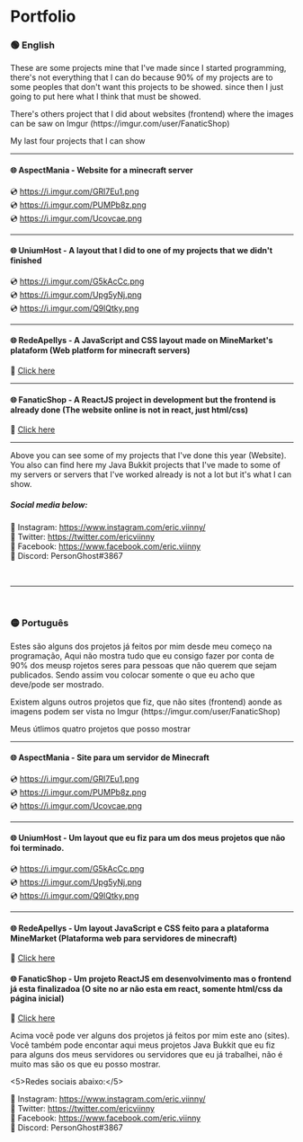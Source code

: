# Portfolio

<h3>🟢 English</h3>

<p>These are some projects mine that I've made since I started programming, there's not everything that I can do because 90% of my projects are to some peoples that don't want this projects to be showed. since then I just going to put here what I think that must be showed.</p>

<p>There's others project that I did about websites (frontend) where the images can be saw on Imgur (https://imgur.com/user/FanaticShop)</p>

<p>My last four projects that I can show</p>

<hr />

<h4>🌐 AspectMania - Website for a minecraft server</h4>

💿 https://i.imgur.com/GRl7Eu1.png <br />
💿 https://i.imgur.com/PUMPb8z.png <br />
💿 https://i.imgur.com/Ucovcae.png <br />

<hr />

<h4>🌐 UniumHost - A layout that I did to one of my projects that we didn't finished</h4>

💿 https://i.imgur.com/G5kAcCc.png <br />
💿 https://i.imgur.com/Upg5yNj.png <br />
💿 https://i.imgur.com/Q9lQtky.png <br />

<hr />

<h4>🌐 RedeApellys - A JavaScript and CSS layout made on MineMarket's plataform (Web platform for minecraft servers)</h4>

📌 <a href="https://redeapellys.com.br/">Click here</a>

<hr />

<h4>🌐 FanaticShop - A ReactJS project in development but the frontend is already done (The website online is not in react, just html/css)</h4>

📌 <a href="https://fanaticshop.com.br/">Click here</a>

<hr />

</p>Above you can see some of my projects that I've done this year (Website). You also can find here my Java Bukkit projects that I've made to some of my servers or servers that I've worked already is not a lot but it's what I can show.</p>

<h5>Social media below:</h5>

📕 Instagram: https://www.instagram.com/eric.viinny/ <br />
📘 Twitter: https://twitter.com/ericviinny <br />
📗 Facebook: https://www.facebook.com/eric.viinny <br />
📙 Discord: PersonGhost#3867 <br />

<br />
<hr />
<br />

<h3>🟡 Português</h3>

<p>Estes são alguns dos projetos já feitos por mim desde meu começo na programação, Aqui não mostra tudo que eu consigo fazer por conta de 90% dos meusp rojetos seres para pessoas que não querem que sejam publicados. Sendo assim vou colocar somente o que eu acho que deve/pode ser mostrado.</p>

<p>Existem alguns outros projetos que fiz, que não sites (frontend) aonde as imagens podem ser vista no Imgur (https://imgur.com/user/FanaticShop)</p>

<p>Meus útlimos quatro projetos que posso mostrar</p>

<hr />
<h4>🌐 AspectMania - Site para um servidor de Minecraft</h4>

💿 https://i.imgur.com/GRl7Eu1.png <br />
💿 https://i.imgur.com/PUMPb8z.png <br />
💿 https://i.imgur.com/Ucovcae.png <br />

<hr />
<h4>🌐 UniumHost - Um layout que eu fiz para um dos meus projetos que não foi terminado.</h4>

💿 https://i.imgur.com/G5kAcCc.png <br />
💿 https://i.imgur.com/Upg5yNj.png <br />
💿 https://i.imgur.com/Q9lQtky.png <br />

<hr>
<h4>🌐 RedeApellys - Um layout JavaScript e CSS feito para a plataforma MineMarket (Plataforma web para servidores de minecraft)</h4>

📌 <a href="https://redeapellys.com.br/">Click here</a>

<h4>🌐 FanaticShop - Um projeto ReactJS em desenvolvimento mas o frontend já esta finalizadoa (O site no ar não esta em react, somente html/css da página inicial)</h4>

📌 <a href="https://fanaticshop.com.br/">Click here</a>

<p>Acima você pode ver alguns dos projetos já feitos por mim este ano (sites). Você também pode encontar aqui meus projetos Java Bukkit que eu fiz para alguns dos meus servidores ou servidores que eu já trabalhei, não é muito mas são os que eu posso mostrar.</p>

<5>Redes sociais abaixo:</5>

📕 Instagram: https://www.instagram.com/eric.viinny/ <br />
📘 Twitter: https://twitter.com/ericviinny <br />
📗 Facebook: https://www.facebook.com/eric.viinny <br />
📙 Discord: PersonGhost#3867 <br />
